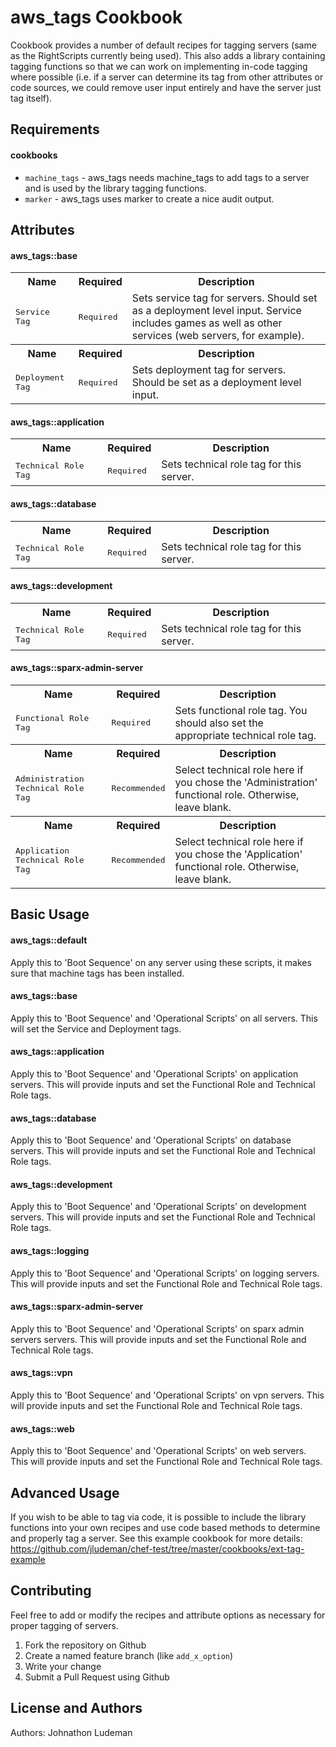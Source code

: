 aws_tags Cookbook
=================
Cookbook provides a number of default recipes for tagging servers (same as the RightScripts currently being used). This also adds a library containing tagging functions so that we can work on implementing in-code tagging where possible (i.e. if a server can determine its tag from other attributes or code sources, we could remove user input entirely and have the server just tag itself).

Requirements
------------
#### cookbooks
- `machine_tags` - aws_tags needs machine_tags to add tags to a server and is used by the library tagging functions.
- `marker` - aws_tags uses marker to create a nice audit output.

Attributes
----------
#### aws_tags::base
<table>
  <tr>
    <th>Name</th>
    <th>Required</th>
    <th>Description</th>
  </tr>
  <tr>
    <td><tt>Service Tag</tt></td>
    <td><tt>Required</tt></td>
    <td>Sets service tag for servers. Should set as a deployment level input. Service includes games as well as other services (web servers, for example).</td>
  </tr>
    <th>Name</th>
    <th>Required</th>
    <th>Description</th>
  </tr>
  <tr>
    <td><tt>Deployment Tag</tt></td>
    <td><tt>Required</tt></td>
    <td>Sets deployment tag for servers. Should be set as a deployment level input.</td>
  </tr>
</table>

#### aws_tags::application
<table>
  <tr>
    <th>Name</th>
    <th>Required</th>
    <th>Description</th>
  </tr>
  <tr>
    <td><tt>Technical Role Tag</tt></td>
    <td><tt>Required</tt></td>
    <td>Sets technical role tag for this server.</td>
  </tr>
</table>

#### aws_tags::database
<table>
  <tr>
    <th>Name</th>
    <th>Required</th>
    <th>Description</th>
  </tr>
  <tr>
    <td><tt>Technical Role Tag</tt></td>
    <td><tt>Required</tt></td>
    <td>Sets technical role tag for this server.</td>
  </tr>
</table>

#### aws_tags::development
<table>
  <tr>
    <th>Name</th>
    <th>Required</th>
    <th>Description</th>
  </tr>
  <tr>
    <td><tt>Technical Role Tag</tt></td>
    <td><tt>Required</tt></td>
    <td>Sets technical role tag for this server.</td>
  </tr>
</table>

#### aws_tags::sparx-admin-server
<table>
  <tr>
    <th>Name</th>
    <th>Required</th>
    <th>Description</th>
  </tr>
  <tr>
    <td><tt>Functional Role Tag</tt></td>
    <td><tt>Required</tt></td>
    <td>Sets functional role tag. You should also set the appropriate technical role tag.</td>
  </tr>
  <tr>
    <th>Name</th>
    <th>Required</th>
    <th>Description</th>
  </tr>
  <tr>
    <td><tt>Administration Technical Role Tag</tt></td>
    <td><tt>Recommended</tt></td>
    <td>Select technical role here if you chose the 'Administration' functional role. Otherwise, leave blank.</td>
  </tr>
  <tr>
    <th>Name</th>
    <th>Required</th>
    <th>Description</th>
  </tr>
  <tr>
    <td><tt>Application Technical Role Tag</tt></td>
    <td><tt>Recommended</tt></td>
    <td>Select technical role here if you chose the 'Application' functional role. Otherwise, leave blank.</td>
  </tr>
</table>

Basic Usage
-----------
#### aws_tags::default
Apply this to 'Boot Sequence' on any server using these scripts, it makes sure that machine tags has been installed.

#### aws_tags::base
Apply this to 'Boot Sequence' and 'Operational Scripts' on all servers. This will set the Service and Deployment tags.

#### aws_tags::application
Apply this to 'Boot Sequence' and 'Operational Scripts' on application servers. This will provide inputs and set the Functional Role and Technical Role tags.

#### aws_tags::database
Apply this to 'Boot Sequence' and 'Operational Scripts' on database servers. This will provide inputs and set the Functional Role and Technical Role tags.

#### aws_tags::development
Apply this to 'Boot Sequence' and 'Operational Scripts' on development servers. This will provide inputs and set the Functional Role and Technical Role tags.

#### aws_tags::logging
Apply this to 'Boot Sequence' and 'Operational Scripts' on logging servers. This will provide inputs and set the Functional Role and Technical Role tags.

#### aws_tags::sparx-admin-server
Apply this to 'Boot Sequence' and 'Operational Scripts' on sparx admin servers servers. This will provide inputs and set the Functional Role and Technical Role tags.

#### aws_tags::vpn
Apply this to 'Boot Sequence' and 'Operational Scripts' on vpn servers. This will provide inputs and set the Functional Role and Technical Role tags.

#### aws_tags::web
Apply this to 'Boot Sequence' and 'Operational Scripts' on web servers. This will provide inputs and set the Functional Role and Technical Role tags.

Advanced Usage
--------------
If you wish to be able to tag via code, it is possible to include the library functions into your own recipes and use code based methods to determine and properly tag a server. See this example cookbook for more details: https://github.com/jludeman/chef-test/tree/master/cookbooks/ext-tag-example

Contributing
------------
Feel free to add or modify the recipes and attribute options as necessary for proper tagging of servers.

1. Fork the repository on Github
2. Create a named feature branch (like `add_x_option`)
3. Write your change
4. Submit a Pull Request using Github

License and Authors
-------------------
Authors: Johnathon Ludeman
